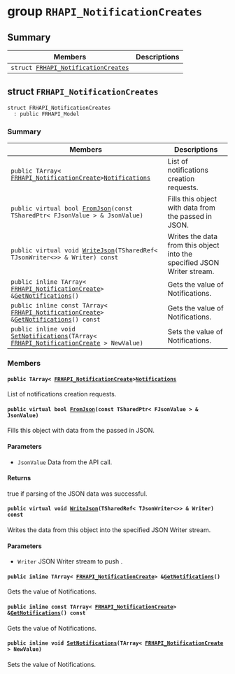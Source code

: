# group `RHAPI_NotificationCreates` <a id="group__RHAPI__NotificationCreates"></a>

## Summary

 Members                        | Descriptions                                
--------------------------------|---------------------------------------------
`struct `[`FRHAPI_NotificationCreates`](#structFRHAPI__NotificationCreates) | 

## struct `FRHAPI_NotificationCreates` <a id="structFRHAPI__NotificationCreates"></a>

```
struct FRHAPI_NotificationCreates
  : public FRHAPI_Model
```

### Summary

 Members                        | Descriptions                                
--------------------------------|---------------------------------------------
`public TArray< `[`FRHAPI_NotificationCreate`](RHAPI_NotificationCreate.md#structFRHAPI__NotificationCreate)` > `[`Notifications`](#structFRHAPI__NotificationCreates_1ae5e68d62abaf22a7f915837ea078699b) | List of notifications creation requests.
`public virtual bool `[`FromJson`](#structFRHAPI__NotificationCreates_1a40c089cdce8ec2e20b67ac987dd8c508)`(const TSharedPtr< FJsonValue > & JsonValue)` | Fills this object with data from the passed in JSON.
`public virtual void `[`WriteJson`](#structFRHAPI__NotificationCreates_1a6e1fc671101a6fb9cc5cfcb96ff067ae)`(TSharedRef< TJsonWriter<>> & Writer) const` | Writes the data from this object into the specified JSON Writer stream.
`public inline TArray< `[`FRHAPI_NotificationCreate`](RHAPI_NotificationCreate.md#structFRHAPI__NotificationCreate)` > & `[`GetNotifications`](#structFRHAPI__NotificationCreates_1a9c4940dd27a70f36a6eddc2f3fc99578)`()` | Gets the value of Notifications.
`public inline const TArray< `[`FRHAPI_NotificationCreate`](RHAPI_NotificationCreate.md#structFRHAPI__NotificationCreate)` > & `[`GetNotifications`](#structFRHAPI__NotificationCreates_1a0c864431bbd3d55c5ac1d0c3000d6f8d)`() const` | Gets the value of Notifications.
`public inline void `[`SetNotifications`](#structFRHAPI__NotificationCreates_1a82108e9b74ec61cb3d11b686ce1d91c8)`(TArray< `[`FRHAPI_NotificationCreate`](RHAPI_NotificationCreate.md#structFRHAPI__NotificationCreate)` > NewValue)` | Sets the value of Notifications.

### Members

#### `public TArray< `[`FRHAPI_NotificationCreate`](RHAPI_NotificationCreate.md#structFRHAPI__NotificationCreate)` > `[`Notifications`](#structFRHAPI__NotificationCreates_1ae5e68d62abaf22a7f915837ea078699b) <a id="structFRHAPI__NotificationCreates_1ae5e68d62abaf22a7f915837ea078699b"></a>

List of notifications creation requests.

#### `public virtual bool `[`FromJson`](#structFRHAPI__NotificationCreates_1a40c089cdce8ec2e20b67ac987dd8c508)`(const TSharedPtr< FJsonValue > & JsonValue)` <a id="structFRHAPI__NotificationCreates_1a40c089cdce8ec2e20b67ac987dd8c508"></a>

Fills this object with data from the passed in JSON.

#### Parameters
* `JsonValue` Data from the API call.

#### Returns
true if parsing of the JSON data was successful.

#### `public virtual void `[`WriteJson`](#structFRHAPI__NotificationCreates_1a6e1fc671101a6fb9cc5cfcb96ff067ae)`(TSharedRef< TJsonWriter<>> & Writer) const` <a id="structFRHAPI__NotificationCreates_1a6e1fc671101a6fb9cc5cfcb96ff067ae"></a>

Writes the data from this object into the specified JSON Writer stream.

#### Parameters
* `Writer` JSON Writer stream to push .

#### `public inline TArray< `[`FRHAPI_NotificationCreate`](RHAPI_NotificationCreate.md#structFRHAPI__NotificationCreate)` > & `[`GetNotifications`](#structFRHAPI__NotificationCreates_1a9c4940dd27a70f36a6eddc2f3fc99578)`()` <a id="structFRHAPI__NotificationCreates_1a9c4940dd27a70f36a6eddc2f3fc99578"></a>

Gets the value of Notifications.

#### `public inline const TArray< `[`FRHAPI_NotificationCreate`](RHAPI_NotificationCreate.md#structFRHAPI__NotificationCreate)` > & `[`GetNotifications`](#structFRHAPI__NotificationCreates_1a0c864431bbd3d55c5ac1d0c3000d6f8d)`() const` <a id="structFRHAPI__NotificationCreates_1a0c864431bbd3d55c5ac1d0c3000d6f8d"></a>

Gets the value of Notifications.

#### `public inline void `[`SetNotifications`](#structFRHAPI__NotificationCreates_1a82108e9b74ec61cb3d11b686ce1d91c8)`(TArray< `[`FRHAPI_NotificationCreate`](RHAPI_NotificationCreate.md#structFRHAPI__NotificationCreate)` > NewValue)` <a id="structFRHAPI__NotificationCreates_1a82108e9b74ec61cb3d11b686ce1d91c8"></a>

Sets the value of Notifications.


